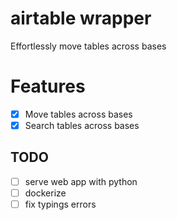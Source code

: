 # airtable wrapper

Effortlessly move tables across bases

# Features

- [x] Move tables across bases
- [x] Search tables across bases

## TODO

- [ ] serve web app with python
- [ ] dockerize
- [ ] fix typings errors
